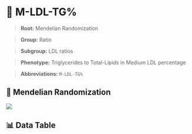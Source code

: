 # 🧪 M-LDL-TG%

> **Root:** Mendelian Randomization

> **Group:** Ratio  

> **Subgroup:** LDL ratios

> **Phenotype:** Triglycerides to Total-Lipids in Medium LDL percentage  

> **Abbreviations:** `M-LDL-TG%`

## 🧬 Mendelian Randomization  

<img src="/MR/Figures/Inverse/MhengxianLDLhengxianTGbaifenhao.png"/>


## 📊 Data Table


<CsvTableMRI src="/MR_Data/Inverse/MhengxianLDLhengxianTGbaifenhao.csv"/>
